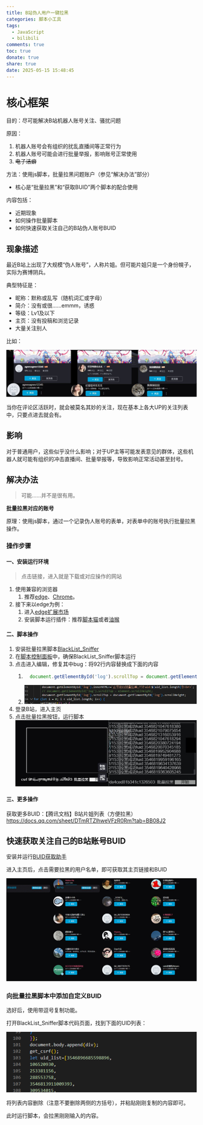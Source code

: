 ```yaml
---
title: B站伪人用户一键拉黑
categories: 脚本小工具
tags:
  - JavaScript
  - bilibili
comments: true
toc: true
donate: true
share: true
date: 2025-05-15 15:48:45
---
```


# 核心框架

目的：尽可能解决B站机器人账号关注、骚扰问题

原因：
1. 机器人账号会有组织的扰乱直播间等正常行为
2. 机器人账号可能会进行批量举报，影响账号正常使用
3. ~~电子洁癖~~

方法：使用js脚本，批量拉黑问题账户（参见“解决办法”部分）

- 核心是“批量拉黑”和“获取BUID”两个脚本的配合使用

内容包括：
- 近期现象
- 如何操作批量脚本
- 如何快速获取关注自己的B站伪人账号BUID

## 现象描述

最近B站上出现了大规模“伪人账号”，人称片姐。但可能片姐只是一个身份幌子，实际为赛博阴兵。

典型特征是：

- 昵称：默称或乱写（随机词汇或字母）
- 简介：没有或很……emmm，诱惑
- 等级：Lv1及以下
- 主页：没有投稿和浏览记录
- 大量关注别人

比如：

![伪人账号示例](./B站伪人用户一键拉黑/伪人账号示例.jpg)

当你在评论区活跃时，就会被莫名其妙的关注，现在基本上各大UP的关注列表中，只要点进去就会有。

## 影响

对于普通用户，这些似乎没什么影响；对于UP主等可能发表意见的群体，这些机器人就可能有组织的冲击直播间、批量举报等，导致影响正常活动甚至封号。

## 解决办法

> 可能……并不是很有用。

**批量拉黑对应的账号**

原理：使用js脚本，通过一个记录伪人账号的表单，对表单中的账号执行批量拉黑操作。

### 操作步骤

#### 一、安装运行环境

> 点击链接，进入就是下载或对应操作的网站

1. 使用兼容的浏览器
   1. 推荐[edge](https://www.microsoft.com/en-us/edge/download?form=MA13RE?ocid=ORSEARCH_Bing)、[Chrome](https://support.google.com/chrome/answer/95346?hl=zh-Hans&co=GENIE.Platform%3DDesktop)。
2. 接下来以edge为例：
   1. 进入[edge扩展市场](https://microsoftedge.microsoft.com/addons/Microsoft-Edge-Extensions-Home)
   2. 安装脚本运行插件：推荐[脚本猫](https://microsoftedge.microsoft.com/addons/detail/%E8%84%9A%E6%9C%AC%E7%8C%AB/liilgpjgabokdklappibcjfablkpcekh)或者[油猴](https://microsoftedge.microsoft.com/addons/detail/%E7%AF%A1%E6%94%B9%E7%8C%B4/iikmkjmpaadaobahmlepeloendndfphd)

#### 二、脚本操作

1. 安装批量拉黑脚本[BlackList_Sniffer](https://scriptcat.org/zh-CN/script-show-page/2477/)
2. 在[脚本控制面板](extension://liilgpjgabokdklappibcjfablkpcekh/src/options.html)中，确保BlackList_Sniffer脚本运行
3. 点击进入编辑，修复其中bug：将92行内容替换成下面的内容
   1. ```JavaScript
        document.getElementById('log').scrollTop = document.getElementById('log').scrollHeight;
        ```
   2. ![alt text](B站伪人用户一键拉黑/bug.png)
4. 登录B站，进入主页
5. 点击批量拉黑按钮，运行脚本
![运行脚本](./B站伪人用户一键拉黑/运行脚本.jpg)

#### 三、更多操作

获取更多BUID：【腾讯文档】B站片姐列表（方便拉黑）
https://docs.qq.com/sheet/DTmRTZlhweVFzR0Rm?tab=BB08J2

## 快速获取关注自己的B站账号BUID

安装并运行[BUID获取助手](https://scriptcat.org/zh-CN/script-show-page/3417)

进入主页后，点击需要拉黑的用户名单，即可获取其主页链接和BUID

![BUID获取助手使用方法](B站伪人用户一键拉黑/获取BUID脚本使用方法.gif)

### 向批量拉黑脚本中添加自定义BUID

选好后，使用带逗号复制功能。

打开BlackList_Sniffer脚本代码页面，找到下面的UID列表：

![alt text](B站伪人用户一键拉黑/uid列表.png)

将列表内容删除（注意不要删除两侧的方括号），并粘贴刚刚复制的内容即可。

此时运行脚本，会拉黑刚刚输入的内容。
